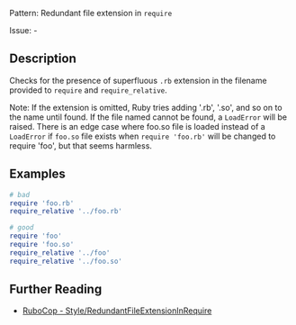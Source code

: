 Pattern: Redundant file extension in `require`

Issue: -

## Description

Checks for the presence of superfluous `.rb` extension in the filename provided to `require` and `require_relative`.

Note: If the extension is omitted, Ruby tries adding '.rb', '.so', and so on to the name until found. If the file named cannot be found, a `LoadError` will be raised. There is an edge case where foo.so file is loaded instead of a `LoadError` if `foo.so` file exists when `require 'foo.rb'` will be changed to require 'foo', but that seems harmless.


## Examples

```ruby
# bad
require 'foo.rb'
require_relative '../foo.rb'

# good
require 'foo'
require 'foo.so'
require_relative '../foo'
require_relative '../foo.so'

```

## Further Reading

* [RuboCop - Style/RedundantFileExtensionInRequire](https://docs.rubocop.org/rubocop/cops_style.html#styleredundantfileextensioninrequire)
